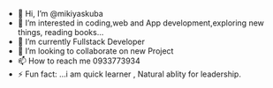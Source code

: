 - 👋 Hi, I’m @mikiyaskuba
- 👀 I’m interested in coding,web and App development,exploring new things, reading books...
- 🌱 I’m currently Fullstack Developer
- 💞️ I’m looking to collaborate on new Project
- 📫 How to reach me 0933773934
- ⚡ Fun fact: ...i am quick learner , Natural ablity for leadership. 

<!---
mikiyaskuba/mikiyaskuba is a ✨ special ✨ repository because its `README.md` (this file) appears on your GitHub profile.
You can click the Preview link to take a look at your changes.
--->
